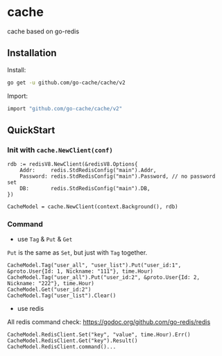 # cache
cache based on go-redis

## Installation

Install:
```bash
go get -u github.com/go-cache/cache/v2
```
Import:
```bash
import "github.com/go-cache/cache/v2"
```

## QuickStart

### Init with `cache.NewClient(conf)`

```gotemplate
rdb := redisV8.NewClient(&redisV8.Options{
    Addr:     redis.StdRedisConfig("main").Addr,
    Password: redis.StdRedisConfig("main").Password, // no password set
    DB:       redis.StdRedisConfig("main").DB,
})

CacheModel = cache.NewClient(context.Background(), rdb)
```

### Command

- use `Tag` & `Put` & `Get`

`Put` is the same as `Set`, but just with `Tag` together.

```gotemplate
CacheModel.Tag("user_all", "user_list").Put("user_id:1", &proto.User{Id: 1, Nickname: "111"}, time.Hour)
CacheModel.Tag("user_all").Put("user_id:2", &proto.User{Id: 2, Nickname: "222"}, time.Hour)
CacheModel.Get("user_id:2")
CacheModel.Tag("user_list").Clear()
```

- use redis

All redis command check: https://godoc.org/github.com/go-redis/redis

```gotemplate
CacheModel.RedisClient.Set("key", "value", time.Hour).Err()
CacheModel.RedisClient.Get("key").Result()
CacheModel.RedisClient.command()...
```

